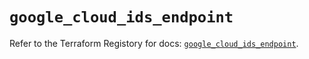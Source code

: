 # `google_cloud_ids_endpoint`

Refer to the Terraform Registory for docs: [`google_cloud_ids_endpoint`](https://registry.terraform.io/providers/hashicorp/google-beta/4.62.1/docs/resources/google_cloud_ids_endpoint).
